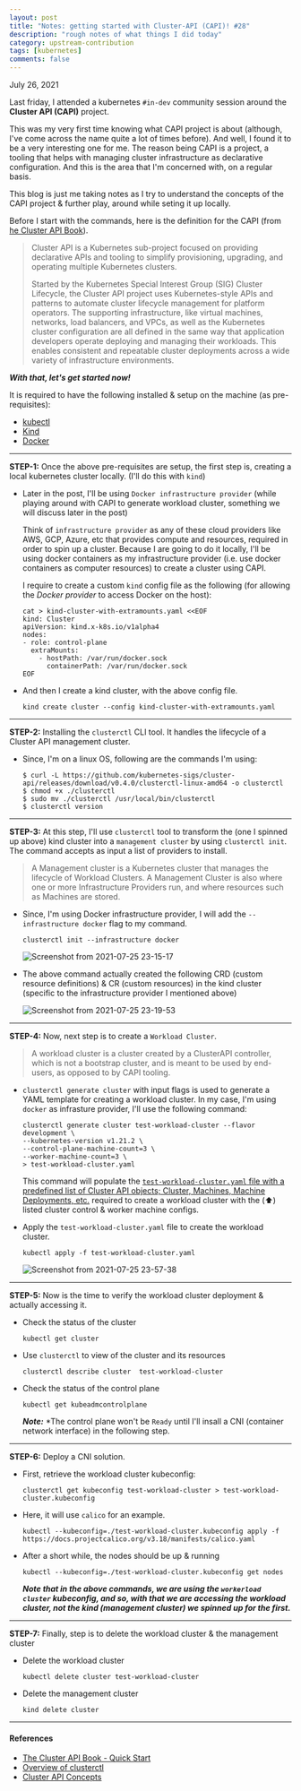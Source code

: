 ```yaml
---
layout: post
title: "Notes: getting started with Cluster-API (CAPI)! #28"
description: "rough notes of what things I did today"
category: upstream-contribution
tags: [kubernetes]
comments: false
---
```


July 26, 2021

Last friday, I attended a kubernetes `#in-dev` community session around the **Cluster API (CAPI)** project.

This was my very first time knowing what CAPI project is about (although, I've come across the name quite a lot of times before). And well, I found it to be a very interesting one for me. The reason being CAPI is a project, a tooling that helps with managing cluster infrastructure as declarative configuration. And this is the area that I'm concerned with, on a regular basis.

This blog is just me taking notes as I try to understand the concepts of the CAPI project & further play, around while seting it up locally.

Before I start with the commands, here is the definition for the CAPI (from [he Cluster API Book](https://cluster-api.sigs.k8s.io/introduction.html)).

> Cluster API is a Kubernetes sub-project focused on providing declarative APIs and tooling to simplify provisioning, upgrading, and operating multiple Kubernetes clusters.
> 
> Started by the Kubernetes Special Interest Group (SIG) Cluster Lifecycle, the Cluster API project uses Kubernetes-style APIs and patterns to automate cluster lifecycle management for platform operators. The supporting infrastructure, like virtual machines, networks, load balancers, and VPCs, as well as the Kubernetes cluster configuration are all defined in the same way that application developers operate deploying and managing their workloads. This enables consistent and repeatable cluster deployments across a wide variety of infrastructure environments.

***With that, let's get started now!***

It is required to have the following installed & setup on the machine (as pre-requisites):
- [kubectl](https://kubernetes.io/docs/tasks/tools/install-kubectl/)
- [Kind](https://kind.sigs.k8s.io/)
- [Docker](https://www.docker.com/)

---

**STEP-1:** Once the above pre-requisites are setup, the first step is, creating a local kubernetes cluster locally. (I'll do this with `kind`)

- Later in the post, I'll be using `Docker infrastructure provider` (while playing around with CAPI to generate workload cluster, something we will discuss later in the post)

  Think of `infrastructure provider` as any of these cloud providers like AWS, GCP, Azure, etc that provides compute and resources, required in order to spin up a cluster. Because I are going to do it locally, I'll be using docker containers as my infrastructure provider (i.e. use docker containers as computer resources) to create a cluster using CAPI.
  
  I require to create a custom `kind` config file as the following (for allowing the *Docker provider* to access Docker on the host):

  ```
  cat > kind-cluster-with-extramounts.yaml <<EOF
  kind: Cluster
  apiVersion: kind.x-k8s.io/v1alpha4
  nodes:
  - role: control-plane
    extraMounts:
      - hostPath: /var/run/docker.sock
        containerPath: /var/run/docker.sock
  EOF
  ```

- And then I create a kind cluster, with the above config file.

  `kind create cluster --config kind-cluster-with-extramounts.yaml`
  
---
  
**STEP-2:** Installing the `clusterctl` CLI tool. It handles the lifecycle of a Cluster API management cluster.

- Since, I'm on a linux OS, following are the commands I'm using:

  ```
  $ curl -L https://github.com/kubernetes-sigs/cluster-api/releases/download/v0.4.0/clusterctl-linux-amd64 -o clusterctl
  $ chmod +x ./clusterctl
  $ sudo mv ./clusterctl /usr/local/bin/clusterctl
  $ clusterctl version
  ```

---

**STEP-3:** At this step, I'll use `clusterctl` tool to transform the (one I spinned up above) kind cluster into a `management cluster` by using `clusterctl init`. The command accepts as input a list of providers to install.

> A Management cluster is a Kubernetes cluster that manages the lifecycle of Workload Clusters. A Management Cluster is also where one or more Infrastructure Providers run, and where resources such as Machines are stored.

- Since, I'm using Docker infrastructure provider, I will add the `--infrastructure docker` flag to my command.

  `clusterctl init --infrastructure docker`
  
   ![Screenshot from 2021-07-25 23-15-17](https://user-images.githubusercontent.com/30499743/126908313-8c59e4aa-c3e5-4940-8ecb-8dc425366449.png)

- The above command actually created the following CRD (custom resource definitions) & CR (custom resources) in the kind cluster (specific to the infrastructure provider I mentioned above)
   
   ![Screenshot from 2021-07-25 23-19-53](https://user-images.githubusercontent.com/30499743/126908439-a6559b8b-1962-4061-b1ef-81d270de9478.png)

---

**STEP-4:** Now, next step is to create a `Workload Cluster`.

> A workload cluster is a cluster created by a ClusterAPI controller, which is not a bootstrap cluster, and is meant to be used by end-users, as opposed to by CAPI tooling.

- `clusterctl generate cluster` with input flags is used to generate a YAML template for creating a workload cluster. In my case, I'm using `docker` as infrasture provider, I'll use the following command:

  ```
  clusterctl generate cluster test-workload-cluster --flavor development \
  --kubernetes-version v1.21.2 \
  --control-plane-machine-count=3 \
  --worker-machine-count=3 \
  > test-workload-cluster.yaml
  ```
  
  This command will populate the [`test-workload-cluster.yaml` file with a predefined list of Cluster API objects; Cluster, Machines, Machine Deployments, etc.](https://gist.github.com/Priyankasaggu11929/487f0090d41d07c44bc4d5fa7b57de34) required to create a workload cluster with the (⬆️) listed cluster control & worker machine configs.

- Apply the `test-workload-cluster.yaml` file to create the workload cluster.

  `kubectl apply -f test-workload-cluster.yaml`
  
  ![Screenshot from 2021-07-25 23-57-38](https://user-images.githubusercontent.com/30499743/126909421-b719a0bf-e59e-4a90-89c9-cdce7978e80e.png)

---

**STEP-5:** Now is the time to verify the workload cluster deployment & actually accessing it.

- Check the status of the cluster

  `kubectl get cluster`

- Use `clusterctl` to view of the cluster and its resources

  `clusterctl describe cluster  test-workload-cluster`

- Check the status of the control plane

  `kubectl get kubeadmcontrolplane`
  
  ***Note:*** *The control plane won't be `Ready` until I'll insall a CNI (container network interface) in the following step.

---

**STEP-6:** Deploy a CNI solution.

- First, retrieve the workload cluster kubeconfig:

  `clusterctl get kubeconfig test-workload-cluster > test-workload-cluster.kubeconfig`
  
- Here, it will use `calico` for an example.

  ```
  kubectl --kubeconfig=./test-workload-cluster.kubeconfig apply -f https://docs.projectcalico.org/v3.18/manifests/calico.yaml
  ```

- After a short while, the nodes should be up & running

  ```
  kubectl --kubeconfig=./test-workload-cluster.kubeconfig get nodes
  ```
  
  ***Note that in the above commands, we are using the `workerload cluster` kubeconfig, and so, with that we are accessing the workload cluster, not the kind (management cluster) we spinned up for the first.***

---
 
**STEP-7:** Finally, step is to delete the workload cluster & the management cluster

- Delete the workload cluster

  `kubectl delete cluster test-workload-cluster`

- Delete the management cluster
   
  `kind delete cluster`

---

#### References

- [The Cluster API Book - Quick Start](https://cluster-api.sigs.k8s.io/user/quick-start.html)
- [Overview of clusterctl](https://cluster-api.sigs.k8s.io/clusterctl/overview.html)
- [Cluster API Concepts](https://cluster-api.sigs.k8s.io/user/concepts.html)
